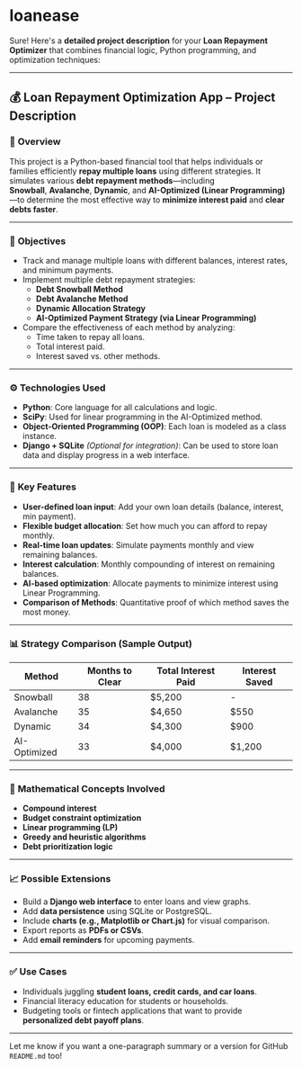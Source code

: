 # loanease
Sure! Here's a **detailed project description** for your **Loan Repayment Optimizer** that combines financial logic, Python programming, and optimization techniques:

---

## 💰 Loan Repayment Optimization App – Project Description

### 📌 **Overview**
This project is a Python-based financial tool that helps individuals or families efficiently **repay multiple loans** using different strategies. It simulates various **debt repayment methods**—including <br>**Snowball**, **Avalanche**, **Dynamic**, and **AI-Optimized (Linear Programming)**—to determine the most effective way to **minimize interest paid** and **clear debts faster**.<br>

---

### 🎯 **Objectives**
- Track and manage multiple loans with different balances, interest rates, and minimum payments.<br>
- Implement multiple debt repayment strategies:<br>
  - **Debt Snowball Method**<br>
  - **Debt Avalanche Method**<br>
  - **Dynamic Allocation Strategy**<br>
  - **AI-Optimized Payment Strategy (via Linear Programming)**<br>
- Compare the effectiveness of each method by analyzing:<br>
  - Time taken to repay all loans.<br>
  - Total interest paid.<br>
  - Interest saved vs. other methods.<br>

---

### ⚙️ **Technologies Used**<br>
- **Python**: Core language for all calculations and logic.<br>
- **SciPy**: Used for linear programming in the AI-Optimized method.<br>
- **Object-Oriented Programming (OOP)**: Each loan is modeled as a class instance.<br>
- **Django + SQLite** *(Optional for integration)*: Can be used to store loan data and display progress in a web interface.<br>

---

### 🧠 **Key Features**
- **User-defined loan input**: Add your own loan details (balance, interest, min payment).<br>
- **Flexible budget allocation**: Set how much you can afford to repay monthly.<br>
- **Real-time loan updates**: Simulate payments monthly and view remaining balances.<br>
- **Interest calculation**: Monthly compounding of interest on remaining balances.<br>
- **AI-based optimization**: Allocate payments to minimize interest using Linear Programming.<br>
- **Comparison of Methods**: Quantitative proof of which method saves the most money.<br>

---

### 📊 **Strategy Comparison (Sample Output)**
| Method        | Months to Clear | Total Interest Paid | Interest Saved |
|---------------|-----------------|----------------------|----------------|
| Snowball      | 38              | $5,200               | -              |
| Avalanche     | 35              | $4,650               | $550           |
| Dynamic       | 34              | $4,300               | $900           |
| AI-Optimized  | 33              | $4,000               | $1,200         |

---

### 🧮 **Mathematical Concepts Involved**
- **Compound interest**<br>
- **Budget constraint optimization**<br>
- **Linear programming (LP)**<br>
- **Greedy and heuristic algorithms**<br>
- **Debt prioritization logic**<br>

---

### 📈 **Possible Extensions**
- Build a **Django web interface** to enter loans and view graphs.<br>
- Add **data persistence** using SQLite or PostgreSQL.<br>
- Include **charts (e.g., Matplotlib or Chart.js)** for visual comparison.<br>
- Export reports as **PDFs or CSVs**.<br>
- Add **email reminders** for upcoming payments.<br>

---

### ✅ **Use Cases**
- Individuals juggling **student loans, credit cards, and car loans**.<br>
- Financial literacy education for students or households.<br>
- Budgeting tools or fintech applications that want to provide **personalized debt payoff plans**.<br>

---

Let me know if you want a one-paragraph summary or a version for GitHub `README.md` too!
